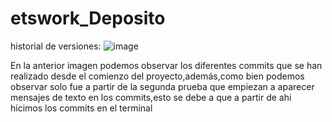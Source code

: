 # etswork_Deposito
historial de versiones:
![image](https://github.com/Ekret/etswork_Deposito/assets/93188954/1155fedd-6064-4768-834b-8e292c29cf32)

En la anterior imagen podemos observar los diferentes commits que se han realizado desde el comienzo del proyecto,además,como bien podemos observar solo fue a partir de la segunda prueba que empiezan a aparecer mensajes de texto en los commits,esto se debe a que a partir de ahi hicimos los commits en el terminal
